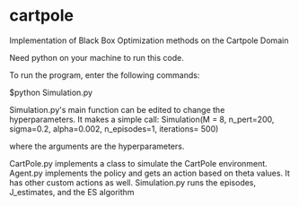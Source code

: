 # cartpole
Implementation of Black Box Optimization methods on the Cartpole Domain


Need python on your machine to run this code.

To run the program, enter the following commands: 

$python Simulation.py 

Simulation.py's main function can be edited to change the hyperparameters. It makes a simple call: 
Simulation(M = 8, n_pert=200, sigma=0.2, alpha=0.002, n_episodes=1, iterations= 500)

where the arguments are the hyperparameters. 


CartPole.py implements a class to simulate the CartPole environment. 
Agent.py implements the policy and gets an action based on theta values. It has other custom actions as well. 
Simulation.py runs the episodes, J_estimates, and the ES algorithm
